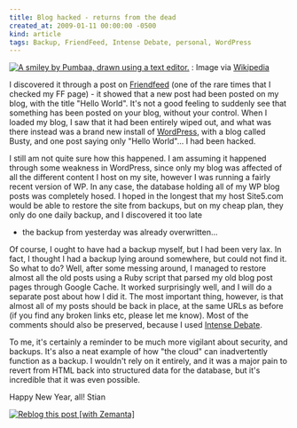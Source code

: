 ```yaml
---
title: Blog hacked - returns from the dead
created_at: 2009-01-11 00:00:00 -0500
kind: article
tags: Backup, FriendFeed, Intense Debate, personal, WordPress
---
```


 [![A smiley by Pumbaa, drawn using a text editor.](http://upload.wikimedia.org/wikipedia/commons/thumb/8/85/Smiley.svg/202px-Smiley.svg.png "A smiley by Pumbaa, drawn using a text editor.")](http://commons.wikipedia.org/wiki/Image:Smiley.svg) 
:   Image via
  [Wikipedia](http://commons.wikipedia.org/wiki/Image:Smiley.svg)

I discovered it through a post on
[Friendfeed](http://friendfeed.com "FriendFeed") (one of the rare times
that I checked my FF page) - it showed that a new post had been posted
on my blog, with the title "Hello World". It's not a good feeling to
suddenly see that something has been posted on your blog, without your
control. When I loaded my blog, I saw that it had been entirely wiped
out, and what was there instead was a brand new install of
[WordPress](http://wordpress.org "WordPress"), with a blog called Busty,
and one post saying only "Hello World"... I had been hacked.

I still am not quite sure how this happened. I am assuming it happened
through some weakness in WordPress, since only my blog was affected of
all the different content I host on my site, however I was running a
fairly recent version of WP. In any case, the database holding all of my
WP blog posts was completely hosed. I hoped in the longest that my host
Site5.com would be able to restore the site from backups, but on my
cheap plan, they only do one daily backup, and I discovered it too late
- the backup from yesterday was already overwritten...

Of course, I ought to have had a backup myself, but I had been very lax.
In fact, I thought I had a backup lying around somewhere, but could not
find it. So what to do? Well, after some messing around, I managed to
restore almost all the old posts using a Ruby script that parsed my old
blog post pages through Google Cache. It worked surprisingly well, and I
will do a separate post about how I did it. The most important thing,
however, is that almost all of my posts should be back in place, at the
same URLs as before (if you find any broken links etc, please let me
know). Most of the comments should also be preserved, because I used
[Intense Debate](http://www.intensedebate.com "Intense Debate").

To me, it's certainly a reminder to be much more vigilant about
security, and backups. It's also a neat example of how "the cloud" can
inadvertently function as a backup. I wouldn't rely on it entirely, and
it was a major pain to revert from HTML back into structured data for
the database, but it's incredible that it was even possible.

Happy New Year, all! Stian

[![Reblog this post [with
Zemanta]](http://img.zemanta.com/reblog_e.png?x-id=716b9b3a-a094-441b-874e-35d941032daf)](http://reblog.zemanta.com/zemified/716b9b3a-a094-441b-874e-35d941032daf/ "Zemified by Zemanta")

